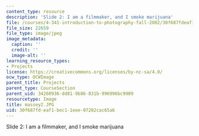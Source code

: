 ```yaml
---
content_type: resource
description: 'Slide 2: I am a filmmaker, and I smoke marijuana'
file: /courses/4-341-introduction-to-photography-fall-2002/30f687fdeaf1bec11eee07282cac65a6_massey2.JPG
file_size: 22659
file_type: image/jpeg
image_metadata:
  caption: ''
  credit: ''
  image-alt: ''
learning_resource_types:
- Projects
license: https://creativecommons.org/licenses/by-nc-sa/4.0/
ocw_type: OCWImage
parent_title: Projects
parent_type: CourseSection
parent_uid: 34260936-dd81-9b86-831b-996996bc9909
resourcetype: Image
title: massey2.JPG
uid: 30f687fd-eaf1-bec1-1eee-07282cac65a6
---
```

Slide 2: I am a filmmaker, and I smoke marijuana